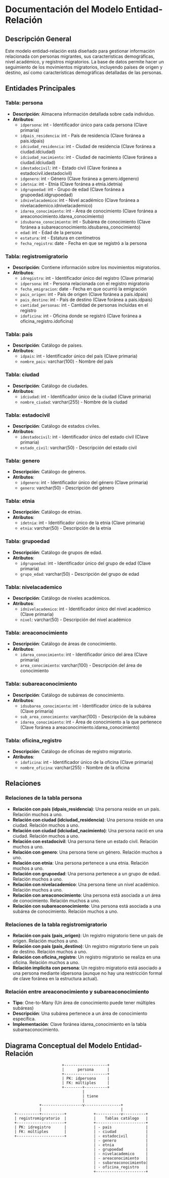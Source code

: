 # Documentación del Modelo Entidad-Relación

## Descripción General
Este modelo entidad-relación está diseñado para gestionar información relacionada con personas migrantes, sus características demográficas, nivel académico, y registros migratorios. La base de datos permite hacer un seguimiento de los movimientos migratorios, incluyendo países de origen y destino, así como características demográficas detalladas de las personas.

## Entidades Principales

### Tabla: persona
- **Descripción**: Almacena información detallada sobre cada individuo.
- **Atributos**:
  - `idpersona`: int - Identificador único para cada persona (Clave primaria)
  - `idpais_residencia`: int - País de residencia (Clave foránea a pais.idpais)
  - `idciudad_residencia`: int - Ciudad de residencia (Clave foránea a ciudad.idciudad)
  - `idciudad_nacimiento`: int - Ciudad de nacimiento (Clave foránea a ciudad.idciudad)
  - `idestadocivil`: int - Estado civil (Clave foránea a estadocivil.idestadocivil)
  - `idgenero`: int - Género (Clave foránea a genero.idgenero)
  - `idetnia`: int - Etnia (Clave foránea a etnia.idetnia)
  - `idgrupoedad`: int - Grupo de edad (Clave foránea a grupoedad.idgrupoedad)
  - `idnivelacademico`: int - Nivel académico (Clave foránea a nivelacademico.idnivelacademico)
  - `idarea_conocimiento`: int - Área de conocimiento (Clave foránea a areaconocimiento.idarea_conocimiento)
  - `idsubarea_conocimiento`: int - Subárea de conocimiento (Clave foránea a subareaconocimiento.idsubarea_conocimiento)
  - `edad`: int - Edad de la persona
  - `estatura`: int - Estatura en centímetros
  - `fecha_registro`: date - Fecha en que se registró a la persona

### Tabla: registromigratorio
- **Descripción**: Contiene información sobre los movimientos migratorios.
- **Atributos**:
  - `idregistro`: int - Identificador único del registro (Clave primaria)
  - `idpersona`: int - Persona relacionada con el registro migratorio
  - `fecha_emigracion`: date - Fecha en que ocurrió la emigración
  - `pais_origen`: int - País de origen (Clave foránea a pais.idpais)
  - `pais_destino`: int - País de destino (Clave foránea a pais.idpais)
  - `cantidad_personas`: int - Cantidad de personas incluidas en el registro
  - `idoficina`: int - Oficina donde se registró (Clave foránea a oficina_registro.idoficina)

### Tabla: pais
- **Descripción**: Catálogo de países.
- **Atributos**:
  - `idpais`: int - Identificador único del país (Clave primaria)
  - `nombre_pais`: varchar(100) - Nombre del país

### Tabla: ciudad
- **Descripción**: Catálogo de ciudades.
- **Atributos**:
  - `idciudad`: int - Identificador único de la ciudad (Clave primaria)
  - `nombre_ciudad`: varchar(255) - Nombre de la ciudad

### Tabla: estadocivil
- **Descripción**: Catálogo de estados civiles.
- **Atributos**:
  - `idestadocivil`: int - Identificador único del estado civil (Clave primaria)
  - `estado_civil`: varchar(50) - Descripción del estado civil

### Tabla: genero
- **Descripción**: Catálogo de géneros.
- **Atributos**:
  - `idgenero`: int - Identificador único del género (Clave primaria)
  - `genero`: varchar(50) - Descripción del género

### Tabla: etnia
- **Descripción**: Catálogo de etnias.
- **Atributos**:
  - `idetnia`: int - Identificador único de la etnia (Clave primaria)
  - `etnia`: varchar(50) - Descripción de la etnia

### Tabla: grupoedad
- **Descripción**: Catálogo de grupos de edad.
- **Atributos**:
  - `idgrupoedad`: int - Identificador único del grupo de edad (Clave primaria)
  - `grupo_edad`: varchar(50) - Descripción del grupo de edad

### Tabla: nivelacademico
- **Descripción**: Catálogo de niveles académicos.
- **Atributos**:
  - `idnivelacademico`: int - Identificador único del nivel académico (Clave primaria)
  - `nivel`: varchar(50) - Descripción del nivel académico

### Tabla: areaconocimiento
- **Descripción**: Catálogo de áreas de conocimiento.
- **Atributos**:
  - `idarea_conocimiento`: int - Identificador único del área (Clave primaria)
  - `area_conocimiento`: varchar(100) - Descripción del área de conocimiento

### Tabla: subareaconocimiento
- **Descripción**: Catálogo de subáreas de conocimiento.
- **Atributos**:
  - `idsubarea_conocimiento`: int - Identificador único de la subárea (Clave primaria)
  - `sub_area_conocimiento`: varchar(100) - Descripción de la subárea
  - `idarea_conocimiento`: int - Área de conocimiento a la que pertenece (Clave foránea a areaconocimiento.idarea_conocimiento)

### Tabla: oficina_registro
- **Descripción**: Catálogo de oficinas de registro migratorio.
- **Atributos**:
  - `idoficina`: int - Identificador único de la oficina (Clave primaria)
  - `nombre_oficina`: varchar(255) - Nombre de la oficina

## Relaciones

### Relaciones de la tabla persona
- **Relación con pais (idpais_residencia)**: Una persona reside en un país. Relación muchos a uno.
- **Relación con ciudad (idciudad_residencia)**: Una persona reside en una ciudad. Relación muchos a uno.
- **Relación con ciudad (idciudad_nacimiento)**: Una persona nació en una ciudad. Relación muchos a uno.
- **Relación con estadocivil**: Una persona tiene un estado civil. Relación muchos a uno.
- **Relación con genero**: Una persona tiene un género. Relación muchos a uno.
- **Relación con etnia**: Una persona pertenece a una etnia. Relación muchos a uno.
- **Relación con grupoedad**: Una persona pertenece a un grupo de edad. Relación muchos a uno.
- **Relación con nivelacademico**: Una persona tiene un nivel académico. Relación muchos a uno.
- **Relación con areaconocimiento**: Una persona está asociada a un área de conocimiento. Relación muchos a uno.
- **Relación con subareaconocimiento**: Una persona está asociada a una subárea de conocimiento. Relación muchos a uno.

### Relaciones de la tabla registromigratorio
- **Relación con pais (pais_origen)**: Un registro migratorio tiene un país de origen. Relación muchos a uno.
- **Relación con pais (pais_destino)**: Un registro migratorio tiene un país de destino. Relación muchos a uno.
- **Relación con oficina_registro**: Un registro migratorio se realiza en una oficina. Relación muchos a uno.
- **Relación implícita con persona**: Un registro migratorio está asociado a una persona mediante idpersona (aunque no hay una restricción formal de clave foránea en la estructura actual).

### Relación entre areaconocimiento y subareaconocimiento
- **Tipo**: One-to-Many (Un área de conocimiento puede tener múltiples subáreas)
- **Descripción**: Una subárea pertenece a un área de conocimiento específica.
- **Implementación**: Clave foránea idarea_conocimiento en la tabla subareaconocimiento.

## Diagrama Conceptual del Modelo Entidad-Relación

```
                         +-------------------+
                         |      persona      |
                         +-------------------+
                         | PK: idpersona     |
                         | FK: múltiples     |
                         +--------+----------+
                                  |
                                  | tiene
                                  |
               +------------------v----------------+
               |                                   |
    +----------+----------+            +-----------v----------+
    | registromigratorio  |            |    Tablas catálogo   |
    +---------------------+            +----------------------+
    | PK: idregistro      |            | - pais               |
    | FK: múltiples       |            | - ciudad             |
    +---------------------+            | - estadocivil        |
                                       | - genero             |
                                       | - etnia              |
                                       | - grupoedad          |
                                       | - nivelacademico     |
                                       | - areaconocimiento   |
                                       | - subareaconocimiento|
                                       | - oficina_registro   |
                                       +----------------------+
